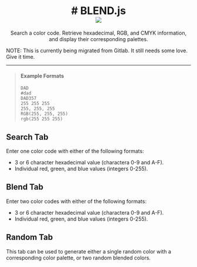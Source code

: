 <div align="center">

<h1 align="center">
    # BLEND.js
    <br>
    <a href="https://github.com/jersker/blend/actions/workflows/static.yml" target="_blank">
        <img src="https://github.com/jersker/blend/actions/workflows/static.yml/badge.svg"><br>
    </a>
</h1>


Search a color code. Retrieve hexadecimal, RGB, and CMYK information, and 
display their corresponding palettes.

</div align="center">

NOTE: This is currently being migrated from Gitlab. It still needs some love. Give it time.

---

> #### Example Formats
> `DAD`  
> `#dad`    
> `DAD357`   
> `255 255 255`   
> `255, 255, 255`    
> `RGB(255, 255, 255)`    
> `rgb(255 255 255)`   

## Search Tab
Enter one color code with either of the following formats:

- 3 or 6 character hexadecimal value (charactera 0-9 and A-F).
- Individual red, green, and blue values (integers 0-255).

## Blend Tab
Enter two color codes with either of the following formats:

- 3 or 6 character hexadecimal value (charactera 0-9 and A-F).
- Individual red, green, and blue values (integers 0-255).

## Random Tab
This tab can be used to generate either a single random color with a corresponding 
color palette, or two random blended colors.